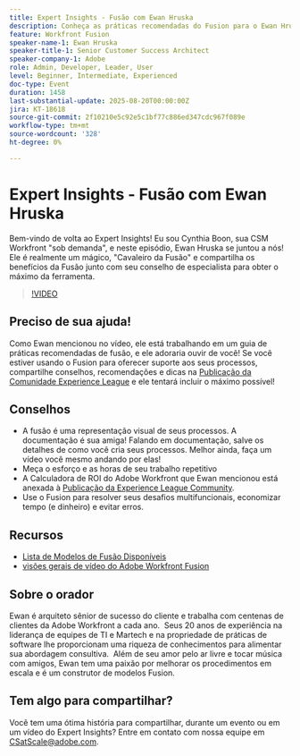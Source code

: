 ```yaml
---
title: Expert Insights - Fusão com Ewan Hruska
description: Conheça as práticas recomendadas do Fusion para o Ewan Hruska. Descubra como documentar, otimizar e dimensionar workflows com o Adobe Workfront Fusion para obter eficiência.
feature: Workfront Fusion
speaker-name-1: Ewan Hruska
speaker-title-1: Senior Customer Success Architect
speaker-company-1: Adobe
role: Admin, Developer, Leader, User
level: Beginner, Intermediate, Experienced
doc-type: Event
duration: 1458
last-substantial-update: 2025-08-20T00:00:00Z
jira: KT-18618
source-git-commit: 2f10210e5c92e5c1bf77c886ed347cdc967f089e
workflow-type: tm+mt
source-wordcount: '328'
ht-degree: 0%

---
```



# Expert Insights - Fusão com Ewan Hruska

Bem-vindo de volta ao Expert Insights!  Eu sou Cynthia Boon, sua CSM Workfront &quot;sob demanda&quot;, e neste episódio, Ewan Hruska se juntou a nós! Ele é realmente um mágico, &quot;Cavaleiro da Fusão&quot; e compartilha os benefícios da Fusão junto com seu conselho de especialista para obter o máximo da ferramenta.

>[!VIDEO](https://video.tv.adobe.com/v/3469896/?learn=on&enablevpops)

## Preciso de sua ajuda!

Como Ewan mencionou no vídeo, ele está trabalhando em um guia de práticas recomendadas de fusão, e ele adoraria ouvir de você!  Se você estiver usando o Fusion para oferecer suporte aos seus processos, compartilhe conselhos, recomendações e dicas na [Publicação da Comunidade Experience League](https://experienceleaguecommunities.adobe.com/t5/workfront-discussions/video-february-2024-workfront-expert-insights-fusion-with-ewan/td-p/657114?profile.language=pt) e ele tentará incluir o máximo possível!

## Conselhos

* A fusão é uma representação visual de seus processos. A documentação é sua amiga! Falando em documentação, salve os detalhes de como você cria seus processos.  Melhor ainda, faça um vídeo você mesmo andando por elas!
* Meça o esforço e as horas de seu trabalho repetitivo
* A Calculadora de ROI do Adobe Workfront que Ewan mencionou está anexada à [Publicação da Experience League Community](https://experienceleaguecommunities.adobe.com/t5/workfront-discussions/video-february-2024-workfront-expert-insights-fusion-with-ewan/td-p/657114?profile.language=pt).
* Use o Fusion para resolver seus desafios multifuncionais, economizar tempo (e dinheiro) e evitar erros.

## Recursos

* [Lista de Modelos de Fusão Disponíveis](https://experienceleague.adobe.com/docs/workfront/using/adobe-workfront-fusion/scenarios-in-fusion/fusion-scenario-templates/currently-available-fusion-templates.html?lang=pt-BR)
* [visões gerais de vídeo do Adobe Workfront Fusion](https://experienceleague.adobe.com/docs/workfront/using/adobe-workfront-fusion/get-started-with-workfront-fusion/fusion-basics-videos.html?lang=pt-BR)

## Sobre o orador

Ewan é arquiteto sênior de sucesso do cliente e trabalha com centenas de clientes da Adobe Workfront a cada ano.  Seus 20 anos de experiência na liderança de equipes de TI e Martech e na propriedade de práticas de software lhe proporcionam uma riqueza de conhecimentos para alimentar sua abordagem consultiva.  Além de seu amor pelo ar livre e tocar música com amigos, Ewan tem uma paixão por melhorar os procedimentos em escala e é um construtor de modelos Fusion.

## Tem algo para compartilhar?

Você tem uma ótima história para compartilhar, durante um evento ou em um vídeo do Expert Insights? Entre em contato com nossa equipe em [CSatScale@adobe.com](mailto:CSatScale@adobe.com).
